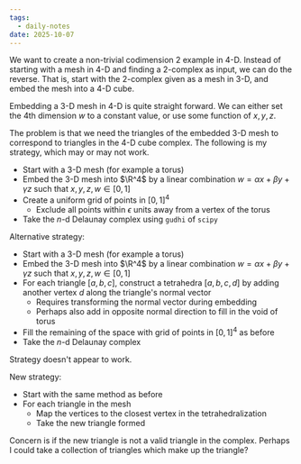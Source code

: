 ```yaml
---
tags:
  - daily-notes
date: 2025-10-07
---
```

We want to create a non-trivial codimension 2 example in 4-D. Instead of starting with a mesh in 4-D and finding a 2-complex as input, we can do the reverse. That is, start with the 2-complex given as a mesh in 3-D, and embed the mesh into a 4-D cube.

Embedding a 3-D mesh in 4-D is quite straight forward. We can either set the 4th dimension $w$ to a constant value, or use some function of $x,y,z$.

The problem is that we need the triangles of the embedded 3-D mesh to correspond to triangles in the 4-D cube complex. The following is my strategy, which may or may not work.

- Start with a 3-D mesh (for example a torus)
- Embed the 3-D mesh into $\R^4$ by a linear combination $w=\alpha x + \beta y + \gamma z$ such that $x,y,z,w\in[0,1]$
- Create a uniform grid of points in $[0,1]^4$
	- Exclude all points within $\epsilon$ units away from a vertex of the torus
- Take the $n$-d Delaunay complex using `gudhi` of `scipy`

Alternative strategy:
- Start with a 3-D mesh (for example a torus)
- Embed the 3-D mesh into $\R^4$ by a linear combination $w=\alpha x + \beta y + \gamma z$ such that $x,y,z,w\in[0,1]$
- For each triangle $[a,b,c]$, construct a tetrahedra $[a,b,c,d]$ by adding another vertex $d$ along the triangle's normal vector
	- Requires transforming the normal vector during embedding
	- Perhaps also add in opposite normal direction to fill in the void of torus
- Fill the remaining of the space with grid of points in $[0,1]^4$ as before
- Take the $n$-d Delaunay complex

Strategy doesn't appear to work.

New strategy:

- Start with the same method as before
- For each triangle in the mesh
	- Map the vertices to the closest vertex in the tetrahedralization
	- Take the new triangle formed

Concern is if the new triangle is not a valid triangle in the complex. Perhaps I could take a collection of triangles which make up the triangle?